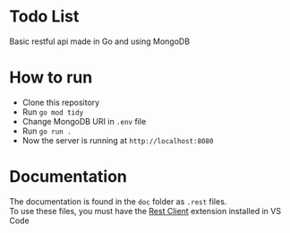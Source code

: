 # Todo List

Basic restful api made in Go and using MongoDB

# How to run

- Clone this repository
- Run `go mod tidy`
- Change MongoDB URI in `.env` file
- Run `go run .`
- Now the server is running at `http://localhost:8080`

# Documentation

The documentation is found in the `doc` folder as `.rest` files. <br>
To use these files, you must have the [Rest Client](https://marketplace.visualstudio.com/items?itemName=humao.rest-client) extension installed in VS Code